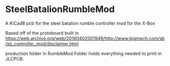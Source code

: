 # SteelBatalionRumbleMod
 A KiCad8 pcb for the steel batalion rumble controller mod for the X-Box
 
Based off of the protoboard built in https://web.archive.org/web/20160402001949/http://www.bigmech.com/sb/sb_controller_mod/disclaimer.html

production folder in RumbleMod Folder holds everything needed to print in JLCPCB.
